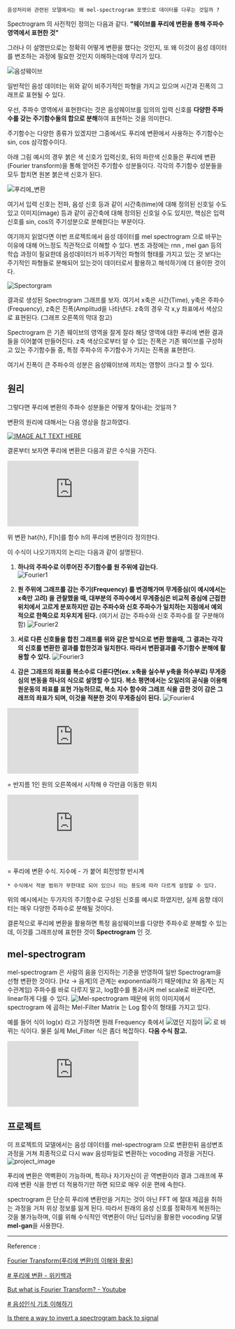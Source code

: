 `음성처리와 관련된 모델에서는 왜 mel-spectrogram 포멧으로 데이터를 다루는 것일까 ?`

Spectrogram 의 사전적인 정의는 다음과 같다.
**"웨이브를 푸리에 변환을 통해 주파수 영역에서 표현한 것"**

그러나 이 설명만으로는 정확히 어떻게 변환을 했다는 것인지, 또 왜 이것이 음성 데이터를 변조하는 과정에 필요한 것인지 이해하는데에 무리가 있다. 

![음성웨이브](https://gitlab.com/hanish3464/voice-conversion/uploads/dd676de0474ca5452990e80db46f5381/Untitled.png)

일반적인 음성 데이터는 위와 같이 비주기적인 파형을 가지고 있으며 시간과 진폭의 그래프로 표현될 수 있다.

우선, 주파수 영역에서 표현한다는 것은 음성웨이브를 임의의 입력 신호를 **다양한 주파수를 갖는 주기함수들의 합으로 분해**하여 표현하는 것을 의미한다. 

주기함수는 다양한 종류가 있겠지만 그중에서도 푸리에 변환에서 사용하는 주기함수는 sin, cos 삼각함수이다.

아래 그림 예시의 경우 붉은 색 신호가 입력신호, 뒤의 파란색 신호들은 푸리에 변환(Fourier transform)을 통해 얻어진 주기함수 성분들이다. 각각의 주기함수 성분들을 모두 합치면 원본 붉은색 신호가 된다.

![푸리에_변환](https://gitlab.com/hanish3464/voice-conversion/uploads/c1060330684d32a91e50b9ce50fb78b7/푸리에_변환.png)

여기서 입력 신호는 전파, 음성 신호 등과 같이 시간축(time)에 대해 정의된 신호일 수도 있고 이미지(image) 등과 같이 공간축에 대해 정의된 신호일 수도 있지만, 핵심은 입력 신호를 sin, cos의 주기성분으로 분해한다는 부분이다.


여기까지 읽었다면 이번 프로젝트에서 음성 데이터를 mel spectrogram 으로 바꾸는 이유에 대해 어느정도 직관적으로 이해할 수 있다. 
변조 과정에는 rnn , mel gan 등의 학습 과정이 필요한데 음성데이터가 비주기적인 파형의 형태를 가지고 있는 것 보다는 주기적인 파형들로 분해되어 있는것이 데이터로서 활용하고 해석하기에 더 용이한 것이다.

![Spectorgram](https://gitlab.com/hanish3464/voice-conversion/uploads/4b4d25112e3827df3746eb2c6675e5b0/Untitled__2_.png)

결과로 생성된 Spectrogram 그래프를 보자. 여기서 x축은 시간(Time), y축은 주파수(Frequency), z축은 진폭(Amplitud을 나타낸다. 
z축의 경우 각 x,y 좌표에서 색상으로 표현된다. (그래프 오른쪽의 막대 참고)

Spectrogram 은 기존 웨이브의 영역을 잘게 잘라 해당 영역에 대한  푸리에 변환 결과들을 이어붙여 만들어진다. z축 색상으로부터 알 수 있는 진폭은 기존 웨이브를 구성하고 있는 주기함수들 중, 특정 주파수의 주기함수가 가지는 진폭을 표현한다.

여기서 진폭이 큰 주파수의 성분은 음성웨이브에 끼치는 영향이 크다고 할 수 있다.

## 원리

그렇다면 푸리에 변환의 주파수 성분들은 어떻게 찾아내는 것일까 ?

변환의 원리에 대해서는 다음 영상을 참고하였다.

[![IMAGE ALT TEXT HERE](https://img.youtube.com/vi/spUNpyF58BY/0.jpg)](https://www.youtube.com/watch?v=spUNpyF58BY)

결론부터 보자면 푸리에 변환은 다음과 같은 수식을 가진다.

![](https://latex.codecogs.com/gif.latex?%5Cdisplaystyle%20%5Chat%7Bh%7D%28t%29%20%3D%20F%5Cleft%5Bh%5Cright%5D%5Cleft%28t%5Cright%29%20%3D%20%5Cint_%7B-%5Cinfty%7D%20%5E%7B%5Cinfty%7D%20e%5E%7B-2%20%5Cpi%20itx%7D%20h%5Cleft%28x%5Cright%29%20%5Cmathrm%7Bd%7Dx)

 위 변환 hat{h}, F[h]를 함수 h의 푸리에 변환이라 정의한다.

이 수식이 나오기까지의 논리는 다음과 같이 설명된다. 

1. **하나의 주파수로 이루어진 주기함수를 원 주위에 감는다.**  
![Fourier1](https://gitlab.com/hanish3464/voice-conversion/uploads/ae56e20ca344d39286223df9498d4404/Fourier1.PNG)
2. **원 주위에 그래프를 감는 주기(Frequency) 를 변경해가며 무게중심(이 예시에서는 x축만 고려) 을 관찰했을 때, 대부분의 주파수에서 무게중심은 비교적 중심에 근접한 위치에서 고르게 분포하지만 감는 주파수와 신호 주파수가 일치하는 지점에서 예외적으로 한쪽으로 치우치게 된다.**
	(여기서 감는 주파수와 신호 주파수를 잘 구분해야 함)
![Fourier2](https://gitlab.com/hanish3464/voice-conversion/uploads/1db8d46aba168e9145aadc7b5c31770f/Fourier2.PNG)

3. **서로 다른 신호들을 합친 그래프를 위와 같은 방식으로 변환 했을때, 그 결과는 각각의 신호를 변환한 결과를 합한것과 일치한다. 따라서 변환결과를 주기함수 분해에 활용할 수 있다.**
![Fourier3](https://gitlab.com/hanish3464/voice-conversion/uploads/e925de9e95411815629fa602668c3fae/Fourier3.PNG)

4. **감은 그래프의 좌표를 복소수로 다룬다면(ex. x축을 실수부 y축을 허수부로) 무게중심의 변동을 하나의 식으로 설명할 수 있다. 복소 평면에서는 오일러의 공식을 이용해 원운동의 좌표를 표현 가능하므로, 복소 지수 함수와 그래프 식을 곱한 것이 감은 그래프의 좌표가 되며, 이것을 적분한 것이 무게중심이 된다.**
![Fourier4](https://gitlab.com/hanish3464/voice-conversion/uploads/280f818920ede1e20ddc770dcbe8c0c6/Fourier4.PNG)

![](https://latex.codecogs.com/gif.latex?%5Coperatorname%20%7Bcis%7D%28%5Ctheta%20%29%3De%5E%7B%7Bi%5Ctheta%20%7D%7D%3D%5Ccos%20%5Ctheta%20&plus;i%5Csin%20%5Ctheta)

= 반지름 1인 원의 오른쪽에서 시작해 θ 각만큼 이동한 위치

![](https://latex.codecogs.com/gif.latex?%5Cdisplaystyle%20%5Chat%7Bh%7D%28t%29%20%3D%20F%5Cleft%5Bh%5Cright%5D%5Cleft%28t%5Cright%29%20%3D%20%5Cint_%7B-%5Cinfty%7D%20%5E%7B%5Cinfty%7D%20e%5E%7B-2%20%5Cpi%20itx%7D%20h%5Cleft%28x%5Cright%29%20%5Cmathrm%7Bd%7Dx)

= 푸리에 변환 수식. 지수에 - 가 붙어 회전방향 반시계

	* 수식에서 적분 범위가 무한대로 되어 있으나 이는 용도에 따라 다르게 설정할 수 있다.

위의 예시에서는 두가지의 주기함수로 구성된 신호를 예시로 하였지만, 실제 음향 데이터는 매우 다양한 주파수로 분해될 것이다.

결론적으로 푸리에 변환을 활용하면 특정 음성웨이브를 다양한 주파수로 분해할 수 있는데, 이것를 그래프상에 표현한 것이 **Spectrogram** 인 것.

## mel-spectrogram
mel-spectrogram 은 사람의 음을 인지하는 기준을 반영하여 일반 Spectrogram을 선형 변환한 것이다. [Hz -> 음계]의 관계는 exponential하기 때문에(hz 와 음계는 지수관계임)  주파수를 바로 다루지 말고, log함수를 통과시켜 mel scale로 바꾼다면, linear하게 다룰 수 있다.
![Mel-spectrogram](https://gitlab.com/hanish3464/voice-conversion/uploads/0b8f6784f95c2ce58d125fe3237c4bfa/Untitled__3_.png)
때문에 위의 이미지에서 spectrogram 에 곱하는 Mel-Filter Matrix 는 Log 함수의 형태를 가지고 있다. 

예를 들어 식이 log(x) 라고 가정하면 원래 Frequency 축에서 <img src="https://latex.codecogs.com/svg.latex?e^a" />였던 지점이 <img src="https://latex.codecogs.com/svg.latex?a" /> 로 바뀌는 식이다. 
물론 실제 Mel_Filter 식은 좀더 복잡하다. 
**다음 수식 참고.**

![](https://latex.codecogs.com/gif.latex?Mel%28f%29%3D2595%5Clog%281&plus;%5Cfrac%7Bf%7D%7B700%7D%29)

## 프로젝트
이 프로젝트의 모델에서는 음성 데이터를 mel-spectrogram 으로 변환한뒤 음성변조 과정을 거쳐 최종적으로 다시 wav 음성파일로 변환하는 vocoding 과정을 거친다.
![project_image](https://gitlab.com/hanish3464/voice-conversion/uploads/19c5ce0675fe961e88545406a1c772a2/project_image.PNG)

푸리에 변환은 역벽환이 가능하며, 특히나 자기자신이 곧 역변환이라 결과 그래프에 푸리에 변환 식을 한번 더 적용하기만 하면 되므로 매우 쉬운 편에 속한다.

spectrogram 은 단순히 푸리에 변환만을 거치는 것이 아닌 FFT 에 절대 제곱을 취하는 과정을 거처 위상 정보를 잃게 된다.
따라서 원래의 음성 신호를 정확하게 복원하는 것을 불가능하며, 이를 위해 수식적인 역변환이 아닌 딥러닝을 활용한 vocoding 모델 **mel-gan**을 사용한다.

--------------
Reference :

[Fourier Transform(푸리에 변환)의 이해와 활용](https://darkpgmr.tistory.com/171)]

[# 푸리에 변환 - 위키백과](https://ko.wikipedia.org/wiki/%ED%91%B8%EB%A6%AC%EC%97%90_%EB%B3%80%ED%99%98)

[But what is Fourier Transform? - Youtube](https://www.youtube.com/watch?v=spUNpyF58BY&feature=emb_logo)

[# 음성인식 기초 이해하기](https://newsight.tistory.com/294)

[Is there a way to invert a spectrogram back to signal](https://stackoverflow.com/questions/58409556/is-there-a-way-to-invert-a-spectrogram-back-to-signal)
